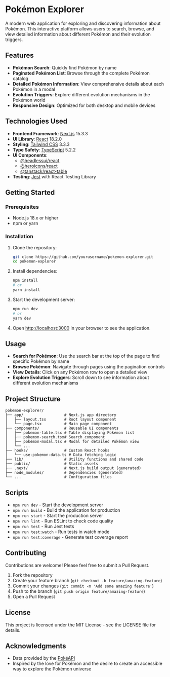 # Pokémon Explorer

A modern web application for exploring and discovering information about Pokémon. This interactive platform allows users to search, browse, and view detailed information about different Pokémon and their evolution triggers.


## Features

- **Pokémon Search**: Quickly find Pokémon by name
- **Paginated Pokémon List**: Browse through the complete Pokémon catalog
- **Detailed Pokémon Information**: View comprehensive details about each Pokémon in a modal
- **Evolution Triggers**: Explore different evolution mechanisms in the Pokémon world
- **Responsive Design**: Optimized for both desktop and mobile devices

## Technologies Used

- **Frontend Framework**: [Next.js](https://nextjs.org/) 15.3.3
- **UI Library**: [React](https://reactjs.org/) 18.2.0
- **Styling**: [Tailwind CSS](https://tailwindcss.com/) 3.3.3
- **Type Safety**: [TypeScript](https://www.typescriptlang.org/) 5.2.2
- **UI Components**:
  - [@headlessui/react](https://headlessui.dev/)
  - [@heroicons/react](https://heroicons.com/)
  - [@tanstack/react-table](https://tanstack.com/table/latest)
- **Testing**: [Jest](https://jestjs.io/) with React Testing Library

## Getting Started

### Prerequisites

- Node.js 18.x or higher
- npm or yarn

### Installation

1. Clone the repository:
   ```bash
   git clone https://github.com/yourusername/pokemon-explorer.git
   cd pokemon-explorer
   ```

2. Install dependencies:
   ```bash
   npm install
   # or
   yarn install
   ```

3. Start the development server:
   ```bash
   npm run dev
   # or
   yarn dev
   ```

4. Open [http://localhost:3000](http://localhost:3000) in your browser to see the application.

## Usage

- **Search for Pokémon**: Use the search bar at the top of the page to find specific Pokémon by name
- **Browse Pokémon**: Navigate through pages using the pagination controls
- **View Details**: Click on any Pokémon row to open a detailed view
- **Explore Evolution Triggers**: Scroll down to see information about different evolution mechanisms

## Project Structure

```
pokemon-explorer/
├── app/                  # Next.js app directory
│   ├── layout.tsx        # Root layout component
│   └── page.tsx          # Main page component
├── components/           # Reusable UI components
│   ├── pokemon-table.tsx # Table displaying Pokémon list
│   ├── pokemon-search.tsx# Search component
│   ├── pokemon-modal.tsx # Modal for detailed Pokémon view
│   └── ...
├── hooks/                # Custom React hooks
│   └── use-pokemon-data.ts # Data fetching logic
├── lib/                  # Utility functions and shared code
├── public/               # Static assets
├── .next/                # Next.js build output (generated)
├── node_modules/         # Dependencies (generated)
└── ...                   # Configuration files
```

## Scripts

- `npm run dev` - Start the development server
- `npm run build` - Build the application for production
- `npm run start` - Start the production server
- `npm run lint` - Run ESLint to check code quality
- `npm run test` - Run Jest tests
- `npm run test:watch` - Run tests in watch mode
- `npm run test:coverage` - Generate test coverage report

## Contributing

Contributions are welcome! Please feel free to submit a Pull Request.

1. Fork the repository
2. Create your feature branch (`git checkout -b feature/amazing-feature`)
3. Commit your changes (`git commit -m 'Add some amazing feature'`)
4. Push to the branch (`git push origin feature/amazing-feature`)
5. Open a Pull Request

## License

This project is licensed under the MIT License - see the LICENSE file for details.

## Acknowledgments

- Data provided by the [PokéAPI](https://pokeapi.co/)
- Inspired by the love for Pokémon and the desire to create an accessible way to explore the Pokémon universe